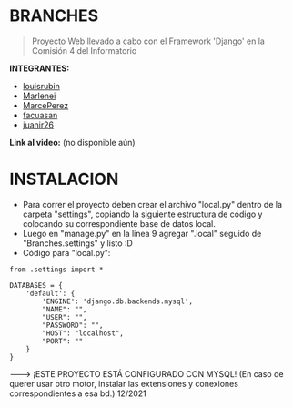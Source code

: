
# BRANCHES

> Proyecto Web llevado a cabo con el Framework 'Django' en la Comisión 4 del Informatorio

**INTEGRANTES:**

- [louisrubin](https://github.com/louisrubin)
- [Marlenei](https://github.com/Marlenei)
- [MarcePerez](https://github.com/MarcePerez)
- [facuasan](https://github.com/facuasan)
- [juanir26](https://github.com/juanir26)

**Link al video:** (no disponible aún)

# INSTALACION
- Para correr el proyecto deben crear el archivo "local.py" dentro de la carpeta "settings", copiando la siguiente estructura de código y colocando su correspondiente base de datos local.
- Luego en "manage.py" en la linea 9 agregar ".local" seguido de "Branches.settings"
y listo :D
- Código para "local.py":

```
from .settings import *

DATABASES = {
    'default': {
        'ENGINE': 'django.db.backends.mysql',
        "NAME": "",
        "USER": "",
        "PASSWORD": "",
        "HOST": "localhost",
        "PORT": ""
    }
}
```

---> ¡ESTE PROYECTO ESTÁ CONFIGURADO CON MYSQL! 
(En caso de querer usar otro motor, instalar las extensiones y conexiones correspondientes a esa bd.)
12/2021